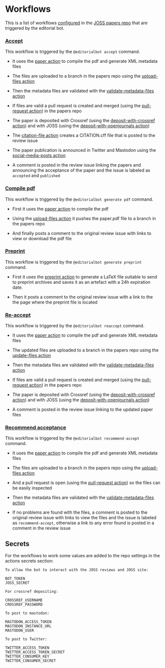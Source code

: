 # Workflows

This is a list of workflows [configured](https://github.com/openjournals/joss-papers/tree/master/.github/workflows) in the [JOSS papers repo](https://github.com/openjournals/joss-papers) that are triggered by the editorial bot.

### **[Accept](https://github.com/openjournals/joss-papers/blob/master/.github/workflows/accept.yml)**

  This workflow is triggered by the `@editorialbot accept` command.

  * It uses the [paper action](./github-actions.md#paper) to compile the pdf and generate XML metadata files

  * The files are uploaded to a branch in the papers repo using the [upload-files action](./github-actions.md#upload-files)

  * Then the metadata files are validated with the [validate-metadata-files action](./github-actions.md#validate-metadata-files)

  * If files are valid a pull request is created and merged (using the [pull-request action](./github-actions.md#pull-request)) in the papers repo

  * The paper is deposited with Crossref (using the [deposit-with-crossref action](./github-actions.md#deposit-with-crossref)) and with JOSS (using the [deposit-with-openjournals action](./github-actions.md#deposit-with-open-journals))

  * The [citation-file action](./github-actions.md#citation-file) creates a CITATION.cff file that is posted to the review issue

  * The paper publication is announced in Twitter and Mastodon using the [social-media-posts action](./github-actions.md#acceptance-social-media-posts)

  * A comment is posted in the review issue linking the papers and announcing the acceptance of the paper and the issue is labeled as `accepted` and `published`


### **[Compile pdf](https://github.com/openjournals/joss-papers/blob/master/.github/workflows/draft-paper.yml)**

  This workflow is triggered by the `@editorialbot generate pdf` command.

  * First it uses the [paper action](./github-actions.md#paper) to compile the pdf

  * Using the [upload-files action](./github-actions.md#upload-files) it pushes the paper.pdf file to a branch in the papers repo

  * And finally posts a comment to the original review issue with links to view or download the pdf file

### **[Preprint](https://github.com/openjournals/joss-papers/blob/master/.github/workflows/preprint.yml)**

  This workflow is triggered by the `@editorialbot generate preprint` command.

  * First it uses the [preprint action](./github-actions.md#preprint) to generate a LaTeX file suitable to send to preprint archives and saves it as an artefact with a 24h expiration date.

  * Then it posts a comment to the original review issue with a link to the the page where the preprint file is located

### **[Re-accept](https://github.com/openjournals/joss-papers/blob/master/.github/workflows/reaccept.yml)**

  This workflow is triggered by the `@editorialbot reaccept` command.

  * It uses the [paper action](./github-actions.md#paper) to compile the pdf and generate XML metadata files

  * The updated files are uploaded to a branch in the papers repo using the [update-files action](./github-actions.md#update-files)

  * Then the metadata files are validated with the [validate-metadata-files action](./github-actions.md#validate-metadata-files)

  * If files are valid a pull request is created and merged (using the [pull-request action](./github-actions.md#pull-request)) in the papers repo

  * The paper is deposited with Crossref (using the [deposit-with-crossref action](./github-actions.md#deposit-with-crossref)) and with JOSS (using the [deposit-with-openjournals action](./github-actions.md#deposit-with-open-journals))

  * A comment is posted in the review issue linking to the updated paper files


### **[Recommend acceptance](https://github.com/openjournals/joss-papers/blob/master/.github/workflows/recommend-acceptance.yml)**

  This workflow is triggered by the `@editorialbot recommend-accept` command.

  * It uses the [paper action](./github-actions.md#paper) to compile the pdf and generate XML metadata files

  * The files are uploaded to a branch in the papers repo using the [upload-files action](./github-actions.md#upload-files)

  * And a pull request is open (using the [pull-request action](./github-actions.md#pull-request)) so the files can be easily inspected

  * Then the metadata files are validated with the [validate-metadata-files action](./github-actions.md#validate-metadata-files)

  * If no problems are found with the files, a comment is posted to the original review issue with links to view the files and the issue is labeled as `recommend-accept`, otherwise a link to any error found is posted in a comment in the review issue


## Secrets

For the workflows to work some values are added to the repo settings in the actions secrets section:

```
To allow the bot to interact with the JOSS reviews and JOSS site:

BOT_TOKEN
JOSS_SECRET

For crossref depositing:

CROSSREF_USERNAME
CROSSREF_PASSWORD

To post to mastodon:

MASTODON_ACCESS_TOKEN
MASTODON_INSTANCE_URL
MASTODON_USER

To post to Twitter:

TWITTER_ACCESS_TOKEN
TWITTER_ACCESS_TOKEN_SECRET
TWITTER_CONSUMER_KEY
TWITTER_CONSUMER_SECRET

```
